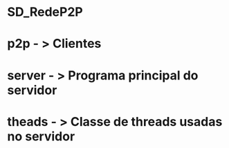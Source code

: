 # SD_RedeP2P

# p2p -  > Clientes

# server - > Programa principal do servidor 
# theads - > Classe de threads usadas no servidor 
